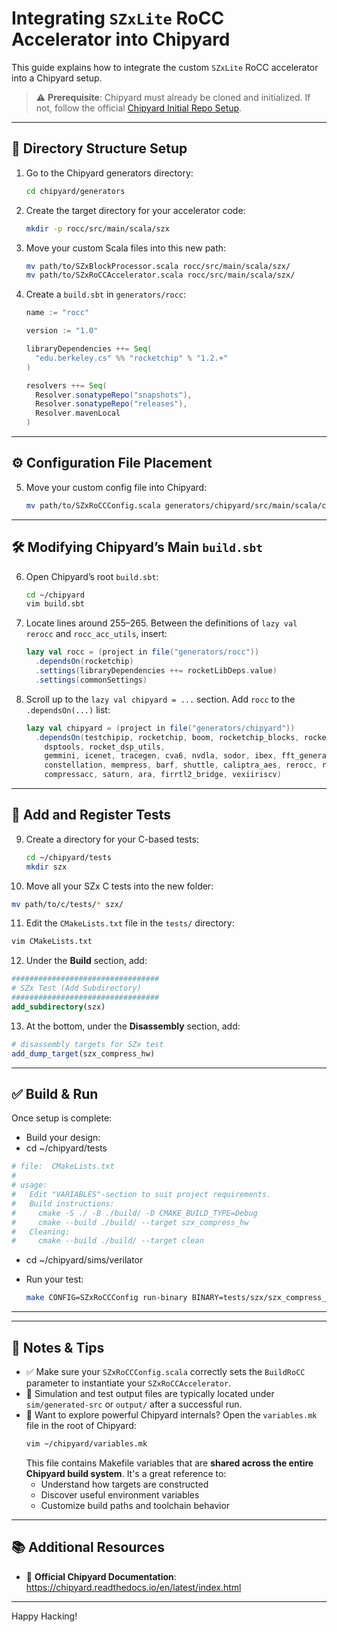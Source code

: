 # Integrating `SZxLite` RoCC Accelerator into Chipyard

This guide explains how to integrate the custom `SZxLite` RoCC accelerator into a Chipyard setup.

> ⚠️ **Prerequisite**: Chipyard must already be cloned and initialized. If not, follow the official [Chipyard Initial Repo Setup](https://chipyard.readthedocs.io/en/latest/Chipyard-Basics/Initial-Repo-Setup.html).

---

## 🧱 Directory Structure Setup

1. Go to the Chipyard generators directory:
   ```bash
   cd chipyard/generators
   ```

2. Create the target directory for your accelerator code:
   ```bash
   mkdir -p rocc/src/main/scala/szx
   ```

3. Move your custom Scala files into this new path:
   ```bash
   mv path/to/SZxBlockProcessor.scala rocc/src/main/scala/szx/
   mv path/to/SZxRoCCAccelerator.scala rocc/src/main/scala/szx/
   ```

4. Create a `build.sbt` in `generators/rocc`:
   ```scala
   name := "rocc"

   version := "1.0"

   libraryDependencies ++= Seq(
     "edu.berkeley.cs" %% "rocketchip" % "1.2.+"
   )

   resolvers ++= Seq(
     Resolver.sonatypeRepo("snapshots"),
     Resolver.sonatypeRepo("releases"),
     Resolver.mavenLocal
   )
   ```

---

## ⚙️ Configuration File Placement

5. Move your custom config file into Chipyard:
   ```bash
   mv path/to/SZxRoCCConfig.scala generators/chipyard/src/main/scala/config/
   ```

---

## 🛠 Modifying Chipyard’s Main `build.sbt`

6. Open Chipyard’s root `build.sbt`:
   ```bash
   cd ~/chipyard
   vim build.sbt
   ```

7. Locate lines around 255–265. Between the definitions of `lazy val rerocc` and `rocc_acc_utils`, insert:
   ```scala
   lazy val rocc = (project in file("generators/rocc"))
     .dependsOn(rocketchip)
     .settings(libraryDependencies ++= rocketLibDeps.value)
     .settings(commonSettings)
   ```

8. Scroll up to the `lazy val chipyard = ...` section. Add `rocc` to the `.dependsOn(...)` list:
   ```scala
   lazy val chipyard = (project in file("generators/chipyard"))
     .dependsOn(testchipip, rocketchip, boom, rocketchip_blocks, rocketchip_inclusive_cache,
       dsptools, rocket_dsp_utils,
       gemmini, icenet, tracegen, cva6, nvdla, sodor, ibex, fft_generator,
       constellation, mempress, barf, shuttle, caliptra_aes, rerocc, rocc,
       compressacc, saturn, ara, firrtl2_bridge, vexiiriscv)
   ```

---

## 🧪 Add and Register Tests

9. Create a directory for your C-based tests:
   ```bash
   cd ~/chipyard/tests
   mkdir szx
   ```

10. Move all your SZx C tests into the new folder:
   ```bash
   mv path/to/c/tests/* szx/
   ```

11. Edit the `CMakeLists.txt` file in the `tests/` directory:
   ```bash
   vim CMakeLists.txt
   ```

12. Under the **Build** section, add:
   ```cmake
   #################################
   # SZx Test (Add Subdirectory)
   #################################
   add_subdirectory(szx)
   ```

13. At the bottom, under the **Disassembly** section, add:
   ```cmake
   # disassembly targets for SZx test
   add_dump_target(szx_compress_hw)
   ```

---

## ✅ Build & Run

Once setup is complete:

- Build your design:
- cd ~/chipyard/tests

```cmake
# file:  CMakeLists.txt
#
# usage:
#   Edit "VARIABLES"-section to suit project requirements.
#   Build instructions:
#     cmake -S ./ -B ./build/ -D CMAKE_BUILD_TYPE=Debug
#     cmake --build ./build/ --target szx_compress_hw
#   Cleaning:
#     cmake --build ./build/ --target clean
```

- cd ~/chipyard/sims/verilator

- Run your test:
  ```bash
  make CONFIG=SZxRoCCConfig run-binary BINARY=tests/szx/szx_compress_hw.riscv LOADMEM=1
  ```

---

---

## 📝 Notes & Tips

- ✅ Make sure your `SZxRoCCConfig.scala` correctly sets the `BuildRoCC` parameter to instantiate your `SZxRoCCAccelerator`.
- 📁 Simulation and test output files are typically located under `sim/generated-src` or `output/` after a successful run.
- 🧰 Want to explore powerful Chipyard internals? Open the `variables.mk` file in the root of Chipyard:
  ```bash
  vim ~/chipyard/variables.mk
  ```
  This file contains Makefile variables that are **shared across the entire Chipyard build system**. It's a great reference to:
  - Understand how targets are constructed
  - Discover useful environment variables
  - Customize build paths and toolchain behavior

---

## 📚 Additional Resources

- 🔗 **Official Chipyard Documentation**:  
  https://chipyard.readthedocs.io/en/latest/index.html

---

Happy Hacking!

